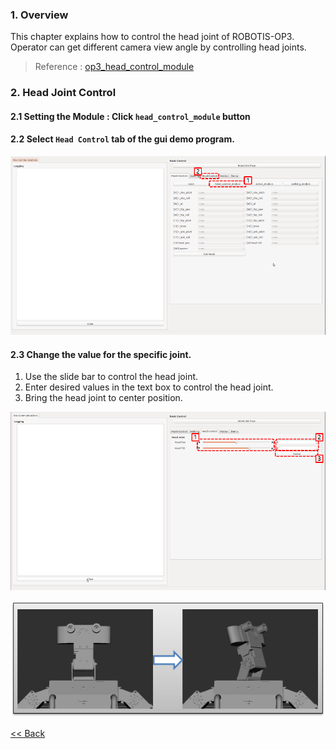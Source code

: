 ### 1. Overview   
This chapter explains how to control the head joint of ROBOTIS-OP3.  
Operator can get different camera view angle by controlling head joints.  

> Reference : [op3_head_control_module]

### 2. Head Joint Control  
#### 2.1 Setting the Module : Click `head_control_module` button  

#### 2.2 Select `Head Control` tab of the gui demo program.  

![](/assets/images/platform/op3/op3_gui_control_head_01.png)

#### 2.3 Change the value for the specific joint.  
 1. Use the slide bar to control the head joint.  
 2. Enter desired values in the text box to control the head joint.  
 3. Bring the head joint to center position.  


![](/assets/images/platform/op3/op3_gui_control_head_02.png)


![](/assets/images/platform/op3/op3_gui_control_head_03.png)

[&lt;&lt; Back](OP3-User's-Guide.md)

[op3_head_control_module]:[op3_head_control_module.md]
